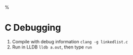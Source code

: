 %

# C Debugging

1. Compile with debug information `clang -g linkedlist.c`
2. Run in LLDB `lldb a.out`, then type `run`
